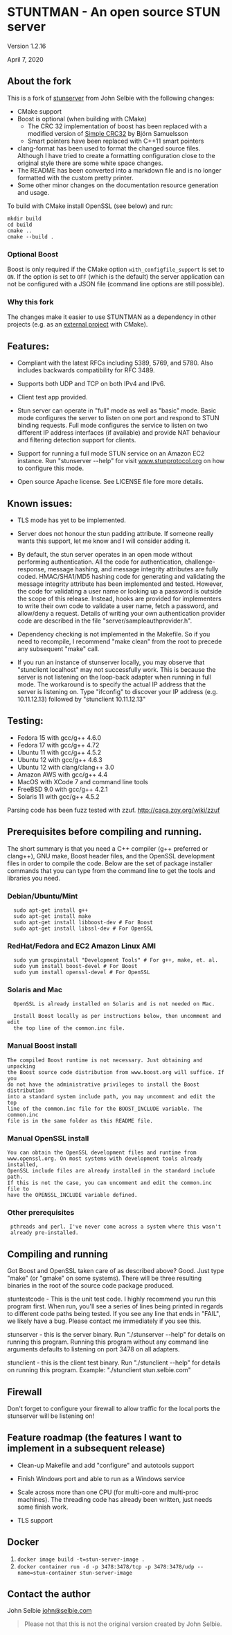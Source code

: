 # STUNTMAN - An open source STUN server
Version 1.2.16

April 7, 2020

## About the fork 

This is a fork of [stunserver](https://github.com/jselbie/stunserver) from
John Selbie with the following changes:

* CMake support
* Boost is optional (when building with CMake)
  * The CRC 32 implementation of boost has been replaced with a modified version of [Simple CRC32](http://home.thep.lu.se/~bjorn/crc/) by Björn Samuelsson
  * Smart pointers have been replaced with C++11 smart pointers
* clang-format has been used to format the changed source files. 
  Although I have tried to create a formatting configuration close to the original style
  there are some white space changes.
* The README has been converted into a markdown file and is no longer formatted with the custom pretty printer.
* Some other minor changes on the documentation resource generation and usage.

To build with CMake install OpenSSL (see below) and run:

```
mkdir build
cd build
cmake ..
cmake --build .
```

### Optional Boost

Boost is only required if the CMake option `with_configfile_support` is set to `ON`.
If the option is set to `OFF` (which is the default) the server application
can not be configured with a JSON file (command line options are still possible).

### Why this fork

The changes make it easier to use STUNTMAN as a dependency in other projects (e.g. as an [external project](https://cmake.org/cmake/help/latest/module/ExternalProject.html?highlight=externalproject) 
 with CMake).

## Features:

  * Compliant with the latest RFCs including 5389, 5769, and 5780. Also includes
  backwards compatibility for RFC 3489.

  * Supports both UDP and TCP on both IPv4 and IPv6.

  * Client test app provided.

  * Stun server can operate in "full" mode as well as "basic" mode. Basic mode
  configures the server to listen on one port and respond to STUN binding
  requests. Full mode configures the service to listen on two different IP
  address interfaces (if available) and provide NAT behaviour and filtering
  detection support for clients.

  * Support for running a full mode STUN service on an Amazon EC2 instance. Run
  "stunserver --help" for visit www.stunprotocol.org on how to configure this
  mode.

  * Open source Apache license. See LICENSE file fore more details.

## Known issues:

  * TLS mode has yet to be implemented.

  * Server does not honour the stun padding attribute. If someone really wants
  this support, let me know and I will consider adding it.

  * By default, the stun server operates in an open mode without performing
  authentication. All the code for authentication, challenge-response, message
  hashing, and message integrity attributes are fully coded. HMAC/SHA1/MD5
  hashing code for generating and validating the message integrity attribute
  has been implemented and tested. However, the code for validating a user name
  or looking up a password is outside the scope of this release. Instead,
  hooks are provided for implementers to write their own code to validate a
  user name, fetch a password, and allow/deny a request. Details of writing
  your own authentication provider code are described in the file
  "server/sampleauthprovider.h".

  * Dependency checking is not implemented in the Makefile. So if you need to
  recompile, I recommend "make clean" from the root to precede any subsequent
  "make" call.

  * If you run an instance of stunserver locally, you may observe that
  "stunclient localhost" may not successfully work. This is because the server
  is not listening on the loop-back adapter when running in full mode. The
  workaround is to specify the actual IP address that the server is listening
  on. Type "ifconfig" to discover your IP address (e.g. 10.11.12.13) followed
  by "stunclient 10.11.12.13"

## Testing:

  * Fedora 15 with gcc/g++ 4.6.0
  * Fedora 17 with gcc/g++ 4.72
  * Ubuntu 11 with gcc/g++ 4.5.2
  * Ubuntu 12 with gcc/g++ 4.6.3
  * Ubuntu 12 with clang/clang++ 3.0
  * Amazon AWS with gcc/g++ 4.4
  * MacOS with XCode 7 and command line tools
  * FreeBSD 9.0 with gcc/g++ 4.2.1
  * Solaris 11 with gcc/g++ 4.5.2

Parsing code has been fuzz tested with zzuf. http://caca.zoy.org/wiki/zzuf

## Prerequisites before compiling and running.

  The short summary is that you need a C++ compiler (g++ preferred or
  clang++), GNU make, Boost header files, and the OpenSSL development files in
  order to compile the code. Below are the set of package installer commands
  that you can type from the command line to get the tools and libraries you
  need.

### Debian/Ubuntu/Mint
      sudo apt-get install g++
      sudo apt-get install make
      sudo apt-get install libboost-dev # For Boost
      sudo apt-get install libssl-dev # For OpenSSL

### RedHat/Fedora and EC2 Amazon Linux AMI
      sudo yum groupinstall "Development Tools" # For g++, make, et. al.
      sudo yum install boost-devel # For Boost
      sudo yum install openssl-devel # For OpenSSL

### Solaris and Mac
      OpenSSL is already installed on Solaris and is not needed on Mac.

      Install Boost locally as per instructions below, then uncomment and edit
      the top line of the common.inc file.

### Manual Boost install
    The compiled Boost runtime is not necessary. Just obtaining and unpacking
    the Boost source code distribution from www.boost.org will suffice. If you
    do not have the administrative privileges to install the Boost distribution
    into a standard system include path, you may uncomment and edit the top
    line of the common.inc file for the BOOST_INCLUDE variable. The common.inc
    file is in the same folder as this README file.

### Manual OpenSSL install
    You can obtain the OpenSSL development files and runtime from
    www.openssl.org. On most systems with development tools already installed,
    OpenSSL include files are already installed in the standard include path.
    If this is not the case, you can uncomment and edit the common.inc file to
    have the OPENSSL_INCLUDE variable defined.

### Other prerequisites
     pthreads and perl. I've never come across a system where this wasn't
     already pre-installed.

## Compiling and running

  Got Boost and OpenSSL taken care of as described above? Good. Just type
  "make" (or "gmake" on some systems). There will be three resulting binaries
  in the root of the source code package produced.

  stuntestcode - This is the unit test code. I highly recommend you run this
  program first. When run, you'll see a series of lines being printed in
  regards to different code paths being tested. If you see any line that ends
  in "FAIL", we likely have a bug. Please contact me immediately if you see
  this.

  stunserver - this is the server binary. Run "./stunserver --help" for
  details on running this program. Running this program without any command
  line arguments defaults to listening on port 3478 on all adapters.

  stunclient - this is the client test binary. Run "./stunclient --help" for
  details on running this program. Example: "./stunclient stun.selbie.com"

## Firewall

  Don't forget to configure your firewall to allow traffic for the local ports
  the stunserver will be listening on!

## Feature roadmap (the features I want to implement in a subsequent release)

  * Clean-up Makefile and add "configure" and autotools support

  * Finish Windows port and able to run as a Windows service

  * Scale across more than one CPU (for multi-core and multi-proc machines). The
  threading code has already been written, just needs some finish work.

  * TLS support

## Docker

1. `docker image build -t=stun-server-image .`
2. `docker container run -d -p 3478:3478/tcp -p 3478:3478/udp
--name=stun-container stun-server-image`

## Contact the author

  John Selbie
  john@selbie.com

> Please not that this is not the original version created by John Selbie.
